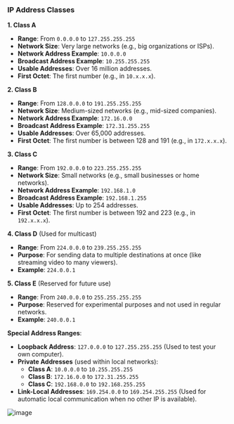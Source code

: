 
### **IP Address Classes**

**1. Class A**
- **Range**: From `0.0.0.0` to `127.255.255.255`
- **Network Size**: Very large networks (e.g., big organizations or ISPs).
- **Network Address Example**: `10.0.0.0`
- **Broadcast Address Example**: `10.255.255.255`
- **Usable Addresses**: Over 16 million addresses.
- **First Octet**: The first number (e.g., in `10.x.x.x`).

**2. Class B**
- **Range**: From `128.0.0.0` to `191.255.255.255`
- **Network Size**: Medium-sized networks (e.g., mid-sized companies).
- **Network Address Example**: `172.16.0.0`
- **Broadcast Address Example**: `172.31.255.255`
- **Usable Addresses**: Over 65,000 addresses.
- **First Octet**: The first number is between 128 and 191 (e.g., in `172.x.x.x`).

**3. Class C**
- **Range**: From `192.0.0.0` to `223.255.255.255`
- **Network Size**: Small networks (e.g., small businesses or home networks).
- **Network Address Example**: `192.168.1.0`
- **Broadcast Address Example**: `192.168.1.255`
- **Usable Addresses**: Up to 254 addresses.
- **First Octet**: The first number is between 192 and 223 (e.g., in `192.x.x.x`).

**4. Class D** (Used for multicast)
- **Range**: From `224.0.0.0` to `239.255.255.255`
- **Purpose**: For sending data to multiple destinations at once (like streaming video to many viewers).
- **Example**: `224.0.0.1`

**5. Class E** (Reserved for future use)
- **Range**: From `240.0.0.0` to `255.255.255.255`
- **Purpose**: Reserved for experimental purposes and not used in regular networks.
- **Example**: `240.0.0.1`

**Special Address Ranges**:
- **Loopback Address**: `127.0.0.0` to `127.255.255.255` (Used to test your own computer).
- **Private Addresses** (used within local networks):
  - **Class A**: `10.0.0.0` to `10.255.255.255`
  - **Class B**: `172.16.0.0` to `172.31.255.255`
  - **Class C**: `192.168.0.0` to `192.168.255.255`
- **Link-Local Addresses**: `169.254.0.0` to `169.254.255.255` (Used for automatic local communication when no other IP is available).

![image](https://github.com/user-attachments/assets/d9294c36-79fd-4caf-a284-989de3f130fe)
